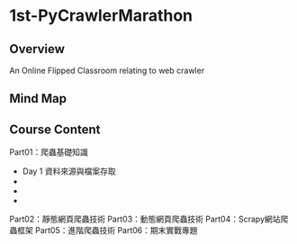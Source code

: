 # 1st-PyCrawlerMarathon
## Overview
An Online Flipped Classroom relating to web crawler
>

## Mind Map
>

## Course Content
Part01：爬蟲基礎知識
- Day 1 資料來源與檔案存取
-
-
-
Part02：靜態網頁爬蟲技術
Part03：動態網頁爬蟲技術
Part04：Scrapy網站爬蟲框架
Part05：進階爬蟲技術
Part06：期末實戰專題
>
